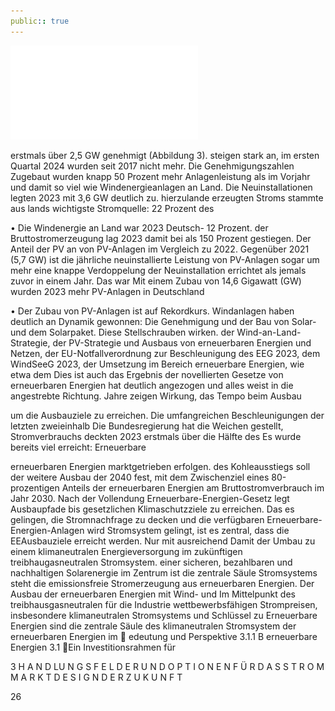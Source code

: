 ```yaml
---
public:: true
---
```

![./pages/page28.pdf](../assets/./pages/page28.pdf)




erstmals über 2,5 GW genehmigt (Abbildung 3).
steigen stark an, im ersten Quartal 2024 wurden
seit 2017 nicht mehr. Die Genehmigungszahlen
Zugebaut wurden knapp 50 Prozent mehr Anlagenleistung als im Vorjahr und damit so viel wie
Windenergieanlagen an Land. Die Neuinstallationen legten 2023 mit 3,6 GW deutlich zu.
hierzulande erzeugten Stroms stammte aus
lands wichtigste Stromquelle: 22 Prozent des

• Die Windenergie an Land war 2023 Deutsch-
12 Prozent.
der Bruttostromerzeugung lag 2023 damit bei
als 150 Prozent gestiegen. Der Anteil der PV an
von PV-Anlagen im Vergleich zu 2022. Gegenüber 2021 (5,7 GW) ist die jährliche neuinstallierte Leistung von PV-Anlagen sogar um mehr
eine knappe Verdoppelung der Neuinstallation
errichtet als jemals zuvor in einem Jahr. Das war
Mit einem Zubau von 14,6 Gigawatt (GW) wurden 2023 mehr PV-Anlagen in Deutschland

• Der Zubau von PV-Anlagen ist auf Rekordkurs.
Windanlagen haben deutlich an Dynamik gewonnen:
Die Genehmigung und der Bau von Solar- und
dem Solarpaket. Diese Stellschrauben wirken.
der Wind-an-Land-Strategie, der PV-Strategie und
Ausbaus von erneuerbaren Energien und Netzen,
der EU-Notfallverordnung zur Beschleunigung des
EEG 2023, dem WindSeeG 2023, der Umsetzung
im Bereich erneuerbare Energien, wie etwa dem
Dies ist auch das Ergebnis der novellierten Gesetze
von erneuerbaren Energien hat deutlich angezogen und alles weist in die angestrebte Richtung.
Jahre zeigen Wirkung, das Tempo beim Ausbau

um die Ausbauziele zu erreichen. Die umfangreichen Beschleunigungen der letzten zweieinhalb
Die Bundesregierung hat die Weichen gestellt,
Stromverbrauchs
deckten 2023 erstmals über die Hälfte des
Es wurde bereits viel erreicht: Erneuerbare

erneuerbaren Energien marktgetrieben erfolgen.
des Kohleausstiegs soll der weitere Ausbau der
2040 fest, mit dem Zwischenziel eines 80-prozentigen Anteils der erneuerbaren Energien am Bruttostromverbrauch im Jahr 2030. Nach der Vollendung
Erneuerbare-Energien-Gesetz legt Ausbaupfade bis
gesetzlichen Klimaschutzziele zu erreichen. Das
es gelingen, die Stromnachfrage zu decken und die
verfügbaren Erneuerbare-Energien-Anlagen wird
Stromsystem gelingt, ist es zentral, dass die EEAusbauziele erreicht werden. Nur mit ausreichend
Damit der Umbau zu einem klimaneutralen
Energieversorgung im zukünftigen treibhaugasneutralen Stromsystem.
einer sicheren, bezahlbaren und nachhaltigen
Solarenergie im Zentrum ist die zentrale Säule
Stromsystems steht die emissionsfreie Stromerzeugung aus erneuerbaren Energien. Der Ausbau der erneuerbaren Energien mit Wind- und
Im Mittelpunkt des treibhausgasneutralen
für die Industrie
wettbewerbsfähigen Strompreisen, insbesondere
klimaneutralen Stromsystems und Schlüssel zu
Erneuerbare Energien sind die zentrale Säule des
klimaneutralen Stromsystem
der erneuerbaren Energien im
 edeutung und Perspektive
3.1.1 B
erneuerbare Energien
3.1 Ein Investitionsrahmen für

3 H A N D LU N G S F E L D E R U N D O P T I O N E N F Ü R D A S S T R O M M A R K T D E S I G N D E R Z U K U N F T

26

